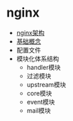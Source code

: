 # nginx
- [nginx架构](架构.md)
- [基础概念](基础概念.md)
- 配置文件
- 模块化体系结构
  - handler模块
  - 过滤模块
  - upstream模块
  - core模块
  - event模块
  - mail模块